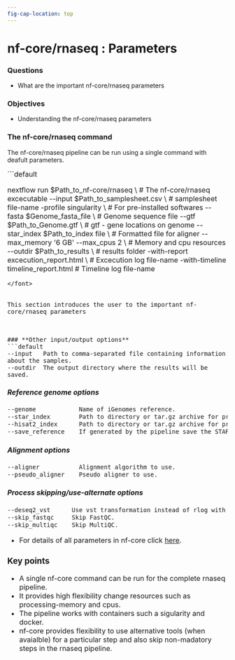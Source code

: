 ```yaml
---
fig-cap-location: top
---
```


# **nf-core/rnaseq : Parameters**


<div class="questions">

### **Questions**

- What are the important nf-core/rnaseq parameters
</div>  

<div class="objectives">

### **Objectives**

- Understanding the nf-core/rnaseq parameters
</div>  


### **The nf-core/rnaseq command**

The nf-core/rnaseq pipeline can be run using a single command with deafult parameters.

<font size="3">
```default

  nextflow run $Path_to_nf-core/rnaseq \      # The nf-core/rnaseq excecutable
    --input $Path_to_samplesheet.csv \        # samplesheet file-name
    -profile singularity \                    # For pre-installed softwares
    --fasta $Genome_fasta_file \              # Genome sequence file
    --gtf $Path_to_Genome.gtf \               # gtf - gene locations on genome
    --star_index $Path_to_index file \        # Formatted file for aligner
    --max_memory '6 GB' --max_cpus 2 \        # Memory and cpu resources 
    --outdir $Path_to_results \               # results folder
    -with-report excecution_report.html \     # Excecution log file-name 
    -with-timeline timeline_report.html       # Timeline log file-name

```
</font>


This section introduces the user to the important nf-core/rnaseq parameters



### **Other input/output options**
```default
--input   Path to comma-separated file containing information about the samples.
--outdir  The output directory where the results will be saved.
```

#### *Reference genome options*
```default
--genome            Name of iGenomes reference. 
--star_index        Path to directory or tar.gz archive for pre-built STAR index.
--hisat2_index      Path to directory or tar.gz archive for pre-built HISAT2 index.
--save_reference    If generated by the pipeline save the STAR index in the results directory.
```

#### *Alignment options*
```default
--aligner           Alignment algorithm to use.
--pseudo_aligner    Pseudo aligner to use.
```

#### *Process skipping/use-alternate options*
```default
--deseq2_vst      Use vst transformation instead of rlog with DESeq2.
--skip_fastqc     Skip FastQC.
--skip_multiqc    Skip MultiQC.
```

- For details of all parameters in nf-core click [here](https://nf-co.re/rnaseq/3.8.1/parameters).

<div class="keypoints">

### **Key points**
- A single nf-core command can be run for the complete rnaseq pipeline.
- It provides high flexibility change resources such as processing-memory and cpus.  
- The pipeline works with containers such a sigularity and docker.
- nf-core  provides flexibility to use alternative tools (when avaialble) for a particular step and also skip non-madatory steps in the rnaseq pipeline.
</div>  
